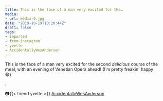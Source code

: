 ```yaml
---
title: This is the face of a man very excited for the…
media:
- url: media-0.jpg
date: "2019-10-19T18:20:44Z"
draft: false
tags:
- imported
- from-instagram
- yvette
- AccidentallyWesAnderson
---
```

This is the face of a man very excited for the second *delicious* course of the meal, with an evening of Venetian Opera ahead! \(I'm pretty freakin' happy 😁)

.

📷{{< friend yvette >}} [AccidentallyWesAnderson](/tags/accidentallywesanderson)
